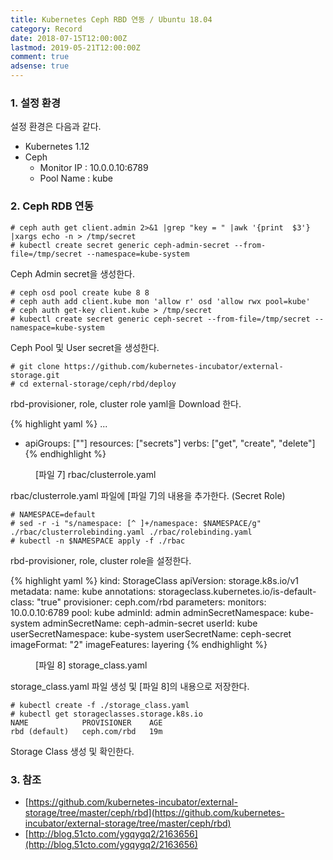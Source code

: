 ```yaml
---
title: Kubernetes Ceph RBD 연동 / Ubuntu 18.04
category: Record
date: 2018-07-15T12:00:00Z
lastmod: 2019-05-21T12:00:00Z
comment: true
adsense: true
---
```


### 1. 설정 환경

설정 환경은 다음과 같다.
* Kubernetes 1.12
* Ceph
  * Monitor IP : 10.0.0.10:6789
  * Pool Name : kube

### 2. Ceph RDB 연동

~~~
# ceph auth get client.admin 2>&1 |grep "key = " |awk '{print  $3'} |xargs echo -n > /tmp/secret
# kubectl create secret generic ceph-admin-secret --from-file=/tmp/secret --namespace=kube-system
~~~

Ceph Admin secret을 생성한다.

~~~
# ceph osd pool create kube 8 8
# ceph auth add client.kube mon 'allow r' osd 'allow rwx pool=kube'
# ceph auth get-key client.kube > /tmp/secret
# kubectl create secret generic ceph-secret --from-file=/tmp/secret --namespace=kube-system
~~~

Ceph Pool 및 User secret을 생성한다.

~~~
# git clone https://github.com/kubernetes-incubator/external-storage.git
# cd external-storage/ceph/rbd/deploy
~~~

rbd-provisioner, role, cluster role yaml을 Download 한다.

{% highlight yaml %}
...
  - apiGroups: [""]
    resources: ["secrets"]
    verbs: ["get", "create", "delete"]
{% endhighlight %}
<figure>
<figcaption class="caption">[파일 7] rbac/clusterrole.yaml</figcaption>
</figure>

rbac/clusterrole.yaml 파일에 [파일 7]의 내용을 추가한다. (Secret Role)

~~~
# NAMESPACE=default
# sed -r -i "s/namespace: [^ ]+/namespace: $NAMESPACE/g" ./rbac/clusterrolebinding.yaml ./rbac/rolebinding.yaml
# kubectl -n $NAMESPACE apply -f ./rbac 
~~~

rbd-provisioner, role, cluster role을 설정한다.

{% highlight yaml %}
kind: StorageClass
apiVersion: storage.k8s.io/v1
metadata:
  name: kube
  annotations:
    storageclass.kubernetes.io/is-default-class: "true"
provisioner: ceph.com/rbd
parameters:
  monitors: 10.0.0.10:6789
  pool: kube
  adminId: admin
  adminSecretNamespace: kube-system
  adminSecretName: ceph-admin-secret
  userId: kube
  userSecretNamespace: kube-system
  userSecretName: ceph-secret
  imageFormat: "2"
  imageFeatures: layering
{% endhighlight %}
<figure>
<figcaption class="caption">[파일 8] storage_class.yaml</figcaption>
</figure>

storage_class.yaml 파일 생성 및 [파일 8]의 내용으로 저장한다.

~~~
# kubectl create -f ./storage_class.yaml
# kubectl get storageclasses.storage.k8s.io
NAME            PROVISIONER    AGE
rbd (default)   ceph.com/rbd   19m
~~~

Storage Class 생성 및 확인한다.

### 3. 참조

* [https://github.com/kubernetes-incubator/external-storage/tree/master/ceph/rbd](https://github.com/kubernetes-incubator/external-storage/tree/master/ceph/rbd)
* [http://blog.51cto.com/ygqygq2/2163656](http://blog.51cto.com/ygqygq2/2163656)
